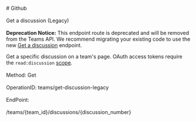 <br>#     Github</br>
<br>Get a discussion (Legacy)</br>
<br>**Deprecation Notice:** This endpoint route is deprecated and will be removed from the Teams API. We recommend migrating your existing code to use the new [Get a discussion](https://developer.github.com/v3/teams/discussions/#get-a-discussion) endpoint.

Get a specific discussion on a team's page. OAuth access tokens require the `read:discussion` [scope](https://developer.github.com/apps/building-oauth-apps/understanding-scopes-for-oauth-apps/).</br>
<br>Method: Get</br>
<br>OperationID: teams/get-discussion-legacy</br>
<br>EndPoint:</br>
<br>/teams/{team_id}/discussions/{discussion_number}</br>
